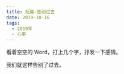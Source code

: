 ```yaml
---
title: 短篇-告别过去
date: 2019-10-16
tags:
  - 2019年
  - 心事
---
```


看着空空的 Word，打上几个字，抒发一下感情。

我们就这样告别了过去。
